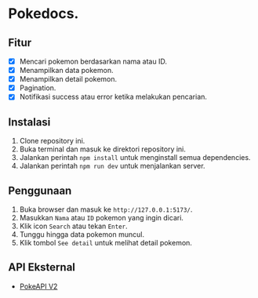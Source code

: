 # Pokedocs.

## Fitur

- [x] Mencari pokemon berdasarkan nama atau ID.
- [x] Menampilkan data pokemon.
- [x] Menampilkan detail pokemon.
- [x] Pagination.
- [x] Notifikasi success atau error ketika melakukan pencarian.

## Instalasi

1. Clone repository ini.
2. Buka terminal dan masuk ke direktori repository ini.
3. Jalankan perintah `npm install` untuk menginstall semua dependencies.
4. Jalankan perintah `npm run dev` untuk menjalankan server.

## Penggunaan

1. Buka browser dan masuk ke `http://127.0.0.1:5173/`.
2. Masukkan `Nama` atau `ID` pokemon yang ingin dicari.
3. Klik icon `Search` atau tekan `Enter`.
4. Tunggu hingga data pokemon muncul.
5. Klik tombol `See detail` untuk melihat detail pokemon.

## API Eksternal

- [PokeAPI V2](https://pokeapi.co/api/v2/pokemon)
